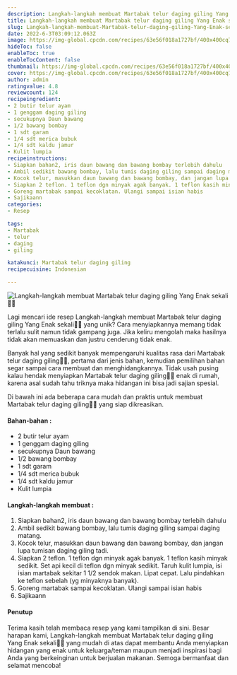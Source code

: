 ```yaml
---
description: Langkah-langkah membuat Martabak telur daging giling Yang Enak sekali"
title: Langkah-langkah membuat Martabak telur daging giling Yang Enak sekali
slug: Langkah-langkah-membuat-Martabak-telur-daging-giling-Yang-Enak-sekali
date: 2022-6-3T03:09:12.063Z
image: https://img-global.cpcdn.com/recipes/63e56f018a1727bf/400x400cq70/photo.jpg
hideToc: false
enableToc: true
enableTocContent: false
thumbnail: https://img-global.cpcdn.com/recipes/63e56f018a1727bf/400x400cq70/photo.jpg
cover: https://img-global.cpcdn.com/recipes/63e56f018a1727bf/400x400cq70/photo.jpg
author: admin
ratingvalue: 4.8
reviewcount: 124
recipeingredient:
- 2 butir telur ayam
- 1 genggam daging giling
- secukupnya Daun bawang
- 1/2 bawang bombay
- 1 sdt garam
- 1/4 sdt merica bubuk
- 1/4 sdt kaldu jamur
- Kulit lumpia
recipeinstructions:
- Siapkan bahan2, iris daun bawang dan bawang bombay terlebih dahulu
- Ambil sedikit bawang bombay, lalu tumis daging giling sampai daging matang.
- Kocok telur, masukkan daun bawang dan bawang bombay, dan jangan lupa tumisan daging giling tadi.
- Siapkan 2 teflon. 1 teflon dgn minyak agak banyak. 1 teflon kasih minyak sedikit. Set api kecil di teflon dgn minyak sedikit. Taruh kulit lumpia, isi isian martabak sekitar 1 1/2 sendok makan. Lipat cepat. Lalu pindahkan ke teflon sebelah (yg minyaknya banyak).
- Goreng martabak sampai kecoklatan. Ulangi sampai isian habis
- Sajikaann
categories:
- Resep

tags:
- Martabak
- telur
- daging
- giling

katakunci: Martabak telur daging giling
recipecuisine: Indonesian

---
```


![Langkah-langkah membuat Martabak telur daging giling Yang Enak sekali👩‍🍳](https://img-global.cpcdn.com/recipes/63e56f018a1727bf/400x400cq70/photo.jpg)

Lagi mencari ide resep Langkah-langkah membuat Martabak telur daging giling Yang Enak sekali👩‍🍳 yang unik? Cara menyiapkannya memang tidak terlalu sulit namun tidak gampang juga. Jika keliru mengolah maka hasilnya tidak akan memuaskan dan justru cenderung tidak enak.

Banyak hal yang sedikit banyak mempengaruhi kualitas rasa dari Martabak telur daging giling👩‍🍳, pertama dari jenis bahan, kemudian pemilihan bahan segar sampai cara membuat dan menghidangkannya. Tidak usah pusing kalau hendak menyiapkan Martabak telur daging giling👩‍🍳 enak di rumah, karena asal sudah tahu triknya maka hidangan ini bisa jadi sajian spesial.

Di bawah ini ada beberapa cara mudah dan praktis untuk membuat Martabak telur daging giling👩‍🍳 yang siap dikreasikan.

<!--inarticleads1-->

#### Bahan-bahan :

- 2 butir telur ayam
- 1 genggam daging giling
- secukupnya Daun bawang
- 1/2 bawang bombay
- 1 sdt garam
- 1/4 sdt merica bubuk
- 1/4 sdt kaldu jamur
- Kulit lumpia

<!--inarticleads2-->

#### Langkah-langkah membuat :

1. Siapkan bahan2, iris daun bawang dan bawang bombay terlebih dahulu
1. Ambil sedikit bawang bombay, lalu tumis daging giling sampai daging matang.
1. Kocok telur, masukkan daun bawang dan bawang bombay, dan jangan lupa tumisan daging giling tadi.
1. Siapkan 2 teflon. 1 teflon dgn minyak agak banyak. 1 teflon kasih minyak sedikit. Set api kecil di teflon dgn minyak sedikit. Taruh kulit lumpia, isi isian martabak sekitar 1 1/2 sendok makan. Lipat cepat. Lalu pindahkan ke teflon sebelah (yg minyaknya banyak).
1. Goreng martabak sampai kecoklatan. Ulangi sampai isian habis
1. Sajikaann

#### Penutup

Terima kasih telah membaca resep yang kami tampilkan di sini. Besar harapan kami, Langkah-langkah membuat Martabak telur daging giling Yang Enak sekali👩‍🍳 yang mudah di atas dapat membantu Anda menyiapkan hidangan yang enak untuk keluarga/teman maupun menjadi inspirasi bagi Anda yang berkeinginan untuk berjualan makanan. Semoga bermanfaat dan selamat mencoba!
